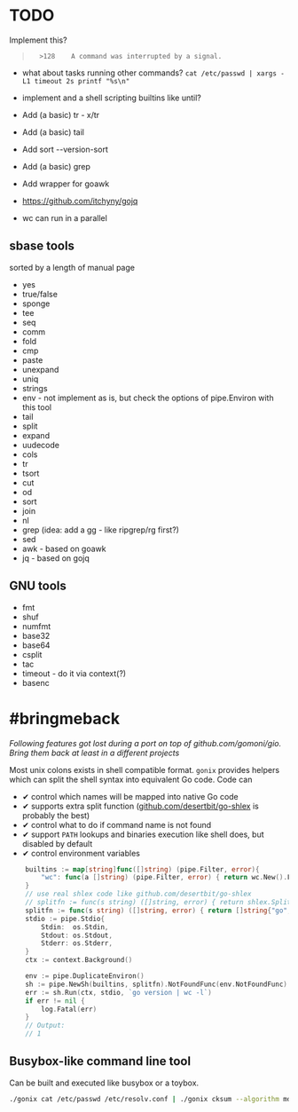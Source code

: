 # TODO

Implement this?
>       >128    A command was interrupted by a signal.

 * what about tasks running other commands?
    `cat /etc/passwd | xargs -L1 timeout 2s printf "%s\n"`

 * implement and a shell scripting builtins like until?

 * Add (a basic) tr - x/tr
 * Add (a basic) tail
 * Add sort --version-sort
 * Add (a basic) grep
 * Add wrapper for goawk
 * https://github.com/itchyny/gojq
 * wc can run in a parallel

## sbase tools

sorted by a length of manual page

 *  yes
 * true/false
 * sponge
 * tee
 * seq
 * comm
 * fold
 * cmp
 * paste
 * unexpand
 * uniq
 * strings
 * env      - not implement as is, but check the options of pipe.Environ with this tool
 * tail
 * split
 * expand
 * uudecode
 * cols
 * tr
 * tsort
 * cut
 * od
 * sort
 * join
 * nl
 * grep (idea: add a gg - like ripgrep/rg first?)
 * sed
 * awk - based on goawk
 * jq - based on gojq

## GNU tools

 * fmt
 * shuf
 * numfmt
 * base32
 * base64
 * csplit
 * tac
 * timeout - do it via context(?)
 * basenc


# #bringmeback

_Following features got lost during a port on top of github.com/gomoni/gio.
Bring them back at least in a different projects_

Most unix colons exists in shell compatible format. `gonix` provides helpers which can split the shell
syntax into equivalent Go code. Code can

* ✔ control which names will be mapped into native Go code
* ✔ supports extra split function ([github.com/desertbit/go-shlex](https://github.com/desertbit/go-shlex) is probably the best)
* ✔ control what to do if command name is not found
* ✔ support  `PATH` lookups and binaries execution like shell does, but disabled by default
* ✔ control environment variables

```go
	builtins := map[string]func([]string) (pipe.Filter, error){
		"wc": func(a []string) (pipe.Filter, error) { return wc.New().FromArgs(a) },
	}
	// use real shlex code like github.com/desertbit/go-shlex
	// splitfn := func(s string) ([]string, error) { return shlex.Split(s, true) }
	splitfn := func(s string) ([]string, error) { return []string{"go", "version", "|", "wc", "-l"}, nil }
	stdio := pipe.Stdio{
		Stdin:  os.Stdin,
		Stdout: os.Stdout,
		Stderr: os.Stderr,
	}
	ctx := context.Background()

	env := pipe.DuplicateEnviron()
	sh := pipe.NewSh(builtins, splitfn).NotFoundFunc(env.NotFoundFunc)
	err := sh.Run(ctx, stdio, `go version | wc -l`)
	if err != nil {
		log.Fatal(err)
	}
	// Output:
	// 1
```

## Busybox-like command line tool

Can be built and executed like busybox or a toybox.

```sh
./gonix cat /etc/passwd /etc/resolv.conf | ./gonix cksum --algorithm md5 --untagged md5sum
```

